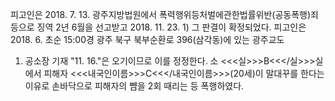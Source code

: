 피고인은 2018. 7. 13. 광주지방법원에서 폭력행위등처벌에관한법률위반(공동폭행)죄 등으로 징역 2년 6월을 선고받고 2018. 11. 23. 1) 그 판결이 확정되었다.
피고인은 2018. 6. 초순 15:00경 광주 북구 북부순환로 396(삼각동)에 있는 광주교도
1) 공소장 기재 "11. 16."은 오기이므로 이를 정정한다. 소 <<<실>>>B<<</실>>>실에서 피해자 <<<내국인이름>>>C<<</내국인이름>>>(20세)이 말대꾸를 한다는 이유로 손바닥으로 피해자의 뺨을 2회 때리는 등 폭행하였다.